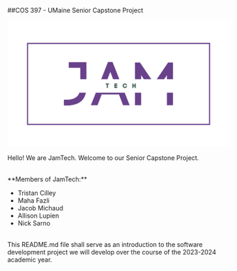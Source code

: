 ##COS 397 - UMaine Senior Capstone Project 
<!-- This next line is for rendering our team log from the Logo directory -->
![jamTechLogo](Logo/jamTechLogo.png)

Hello! We are JamTech. Welcome to our Senior Capstone Project.

<br>
**Members of JamTech:**

* Tristan Cilley<!-- Write your Name Below, use * for bullet point -->
* Maha Fazli
* Jacob Michaud
* Allison Lupien
* Nick Sarno

<br>
This README.md file shall serve as an introduction to the software development project we will develop over the course of the 2023-2024 academic year.





